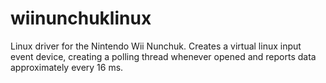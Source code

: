 # wiinunchuklinux
Linux driver for the Nintendo Wii Nunchuk. Creates a virtual linux input event device, creating a polling thread whenever opened and reports data approximately every 16 ms. 
